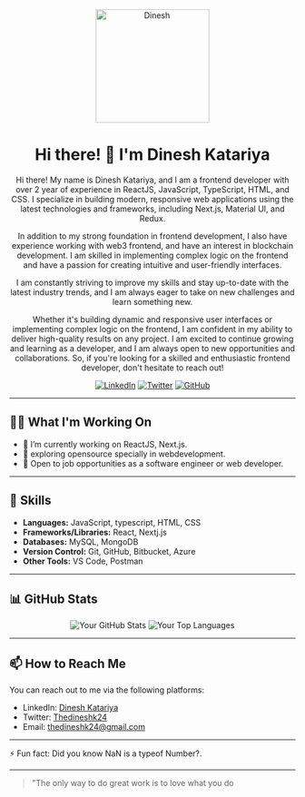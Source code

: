 <!-- Add your banner here -->
<!-- You can use a tool like Canva (https://www.canva.com/) to generate a nice banner -->

<div align="center">

<!-- Add your logo or profile image here -->
<!-- You can use an image hosting service like Imgur (https://imgur.com/) to host your images -->
<img src="https://media.licdn.com/dms/image/D4D03AQGKunTosq5uPA/profile-displayphoto-shrink_800_800/0/1685444821696?e=1691625600&v=beta&t=2Q24YLqow3nQuyLf0FAHUq-Lk6jeYnhVBx_D2B4tAMQ" alt="Dinesh" width="200" height="200">

<!-- Add a title -->
# Hi there! 👋 I'm Dinesh Katariya

<!-- Add a brief description -->
Hi there! My name is Dinesh Katariya, and I am a frontend developer with over 2 year of experience in ReactJS, JavaScript, TypeScript, HTML, and CSS. I specialize in building modern, responsive web applications using the latest technologies and frameworks, including Next.js, Material UI, and Redux.

In addition to my strong foundation in frontend development, I also have experience working with web3 frontend, and have an interest in blockchain development. I am skilled in implementing complex logic on the frontend and have a passion for creating intuitive and user-friendly interfaces.

I am constantly striving to improve my skills and stay up-to-date with the latest industry trends, and I am always eager to take on new challenges and learn something new.

Whether it's building dynamic and responsive user interfaces or implementing complex logic on the frontend, I am confident in my ability to deliver high-quality results on any project. I am excited to continue growing and learning as a developer, and I am always open to new opportunities and collaborations. So, if you're looking for a skilled and enthusiastic frontend developer, don't hesitate to reach out!

<!-- Add your social media links -->
[![LinkedIn](https://img.shields.io/badge/-LinkedIn-0077B5?style=flat-square&logo=linkedin&logoColor=white)](https://www.linkedin.com/in/dinesh-katariya/)
[![Twitter](https://img.shields.io/badge/-Twitter-1DA1F2?style=flat-square&logo=twitter&logoColor=white)](https://twitter.com/thedineshk24)
[![GitHub](https://img.shields.io/badge/-GitHub-181717?style=flat-square&logo=github&logoColor=white)](https://github.com/thedineshk24)

</div>

---

<!-- Add a section for what you're currently working on -->
## 👨‍💻 What I'm Working On

- 🔭 I’m currently working on ReactJS, Next.js.
- 🌱 exploring opensource specially in webdevelopment.
- 💼 Open to job opportunities as a software engineer or web developer.

---

<!-- Add a section for your skills -->
## 💪 Skills

- **Languages:** JavaScript, typescript, HTML, CSS
- **Frameworks/Libraries:** React, Nextj.js
- **Databases:** MySQL, MongoDB
- **Version Control:** Git, GitHub, Bitbucket, Azure
- **Other Tools:** VS Code, Postman

---

<!-- Add a section for your GitHub stats -->
## 📊 GitHub Stats

<div align="center">

<!-- Add your GitHub stats widget here -->
<!-- You can use a service like https://github-readme-stats.vercel.app/ to generate your GitHub stats widget -->
<img src="https://github-readme-stats.vercel.app/api?username=Thedineshk24&show_icons=true&theme=ayu-mirage&border_radius=30.0&border_color=2f353b" alt="Your GitHub Stats">

<!-- Add your top languages widget here -->
<!-- You can use a service like https://github-readme-stats.vercel.app/ to generate your top languages widget -->
<img src="https://github-readme-stats.vercel.app/api/top-langs/?username=Thedineshk24&theme=ayu-mirage&border_radius=30.0&border_color=2f353b" alt="Your Top Languages">

</div>

---

<!-- Add a section for how to reach you -->
## 📫 How to Reach Me

You can reach out to me via the following platforms:

- LinkedIn: [Dinesh Katariya](https://www.linkedin.com/in/dinesh-katariya/)
- Twitter: [Thedineshk24](https://twitter.com/thedineshk24)
- Email: thedineshk24@gmail.com

---

<!-- Add a fun fact or quote -->
⚡ Fun fact: Did you know NaN is a typeof Number?.

---

<!-- Add a section for your favorite quote -->
> "The only way to do great work is to love what you do
